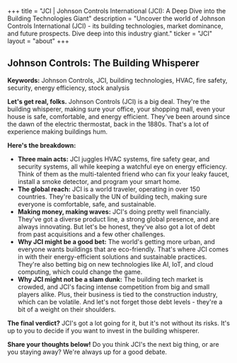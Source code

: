 +++
title = "JCI |  Johnson Controls International (JCI): A Deep Dive into the Building Technologies Giant"
description = "Uncover the world of Johnson Controls International (JCI) - its building technologies, market dominance, and future prospects. Dive deep into this industry giant."
ticker = "JCI"
layout = "about"
+++

        


## Johnson Controls: The Building Whisperer

**Keywords:** Johnson Controls, JCI, building technologies, HVAC, fire safety, security, energy efficiency, stock analysis

**Let's get real, folks.** Johnson Controls (JCI) is a big deal. They're the building whisperer, making sure your office, your shopping mall, even your house is safe, comfortable, and energy efficient. They've been around since the dawn of the electric thermostat, back in the 1880s. That's a lot of experience making buildings hum.

**Here's the breakdown:**

* **Three main acts:** JCI juggles HVAC systems, fire safety gear, and security systems, all while keeping a watchful eye on energy efficiency. Think of them as the multi-talented friend who can fix your leaky faucet, install a smoke detector, and program your smart home. 
* **The global reach:** JCI is a world traveler, operating in over 150 countries. They're basically the UN of building tech, making sure everyone is comfortable, safe, and sustainable.
* **Making money, making waves:** JCI's doing pretty well financially. They've got a diverse product line, a strong global presence, and are always innovating. But let's be honest, they've also got a lot of debt from past acquisitions and a few other challenges.
* **Why JCI might be a good bet:** The world's getting more urban, and everyone wants buildings that are eco-friendly. That's where JCI comes in with their energy-efficient solutions and sustainable practices. They're also betting big on new technologies like AI, IoT, and cloud computing, which could change the game.
* **Why JCI might not be a slam dunk:** The building tech market is crowded, and JCI's facing intense competition from big and small players alike. Plus, their business is tied to the construction industry, which can be volatile. And let's not forget those debt levels - they're a bit of a weight on their shoulders.

**The final verdict?** JCI's got a lot going for it, but it's not without its risks. It's up to you to decide if you want to invest in the building whisperer.

**Share your thoughts below!** Do you think JCI's the next big thing, or are you staying away? We're always up for a good debate. 

        